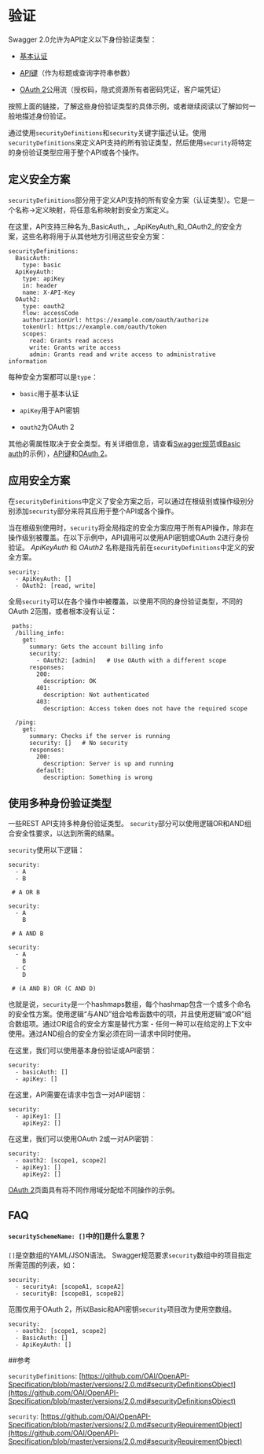 # 验证

Swagger 2.0允许为API定义以下身份验证类型：

* [基本认证](basic-authentication.html)

* [API键](api-keys.html)（作为标题或查询字符串参数）

* [OAuth 2](oauth2.html)公用流（授权码，隐式资源所有者密码凭证，客户端凭证）

按照上面的链接，了解这些身份验证类型的具体示例，或者继续阅读以了解如何一般地描述身份验证。

通过使用`securityDefinitions`和`security`关键字描述认证。使用`securityDefinitions`来定义API支持的所有验证类型，然后使用`security`将特定的身份验证类型应用于整个API或各个操作。

## 定义安全方案

`securityDefinitions`部分用于定义API支持的所有安全方案（认证类型）。它是一个名称->定义映射，将任意名称映射到安全方案定义。

在这里，API支持三种名为_BasicAuth_，_ApiKeyAuth_和_OAuth2_的安全方案，这些名称将用于从其他地方引用这些安全方案：

```
securityDefinitions:
  BasicAuth:
    type: basic
  ApiKeyAuth:
    type: apiKey
    in: header
    name: X-API-Key
  OAuth2:
    type: oauth2
    flow: accessCode
    authorizationUrl: https://example.com/oauth/authorize
    tokenUrl: https://example.com/oauth/token
    scopes:
      read: Grants read access
      write: Grants write access
      admin: Grants read and write access to administrative information
```

每种安全方案都可以是`type`：

* `basic`用于基本认证

* `apiKey`用于API密钥

* `oauth2`为OAuth 2

其他必需属性取决于安全类型。有关详细信息，请查看[Swagger规范](https://github.com/OAI/OpenAPI-Specification/blob/master/versions/2.0.md#securitySchemeObject)或[Basic auth](basic-authentication.html)的示例），[API键](api-keys.html)和[OAuth 2](oauth2.html)。

## 应用安全方案

在`securityDefinitions`中定义了安全方案之后，可以通过在根级别或操作级别分别添加`security`部分来将其应用于整个API或各个操作。

当在根级别使用时，`security`将全局指定的安全方案应用于所有API操作，除非在操作级别被覆盖。在以下示例中，API调用可以使用API​​密钥或OAuth 2进行身份验证。 _ApiKeyAuth_ 和 _OAuth2_ 名称是指先前在`securityDefinitions`中定义的安全方案。

```
security:
  - ApiKeyAuth: []
  - OAuth2: [read, write]
```

全局`security`可以在各个操作中被覆盖，以使用不同的身份验证类型，不同的OAuth 2范围，或者根本没有认证：

```
 paths:
  /billing_info:
    get:
      summary: Gets the account billing info
      security:
        - OAuth2: [admin]   # Use OAuth with a different scope
      responses:
        200:
          description: OK
        401:
          description: Not authenticated
        403:
          description: Access token does not have the required scope

  /ping:
    get:
      summary: Checks if the server is running
      security: []   # No security
      responses:
        200:
          description: Server is up and running
        default:
          description: Something is wrong
```

## 使用多种身份验证类型

一些REST API支持多种身份验证类型。 `security`部分可以使用逻辑OR和AND组合安全性要求，以达到所需的结果。

`security`使用以下逻辑：

```
security:
  - A
  - B

 # A OR B
```

```
security:
  - A
    B

 # A AND B
```

```
security:
  - A
    B
  - C
    D

 # (A AND B) OR (C AND D)
```

也就是说，`security`是一个hashmaps数组，每个hashmap包含一个或多个命名的安全性方案。使用逻辑“与AND”组合哈希函数中的项，并且使用逻辑“或OR”组合数组项。通过OR组合的安全方案是替代方案 - 任何一种可以在给定的上下文中使用。通过AND组合的安全方案必须在同一请求中同时使用。

在这里，我们可以使用基本身份验证或API密钥：

```
security:
  - basicAuth: []
  - apiKey: []
```

在这里，API需要在请求中包含一对API密钥：

```
security:
  - apiKey1: []
    apiKey2: []
```

在这里，我们可以使用OAuth 2或一对API密钥：

```
security:
  - oauth2: [scope1, scope2]
  - apiKey1: []
    apiKey2: []
```

[OAuth 2](oauth2.html)页面具有将不同作用域分配给不同操作的示例。

## FAQ

#### `securitySchemeName: []`中的[]是什么意思？

`[]`是空数组的YAML/JSON语法。 Swagger规范要求`security`数组中的项目指定所需范围的列表，如：

```
security:
  - securityA: [scopeA1, scopeA2]
  - securityB: [scopeB1, scopeB2]
```

范围仅用于OAuth 2，所以Basic和API密钥`security`项目改为使用空数组。

```
security:
  - oauth2: [scope1, scope2]
  - BasicAuth: []
  - ApiKeyAuth: []

```

##参考

`securityDefinitions`: [https://github.com/OAI/OpenAPI-Specification/blob/master/versions/2.0.md#securityDefinitionsObject](https://github.com/OAI/OpenAPI-Specification/blob/master/versions/2.0.md#securityDefinitionsObject)

`security`: [https://github.com/OAI/OpenAPI-Specification/blob/master/versions/2.0.md#securityRequirementObject](https://github.com/OAI/OpenAPI-Specification/blob/master/versions/2.0.md#securityRequirementObject)